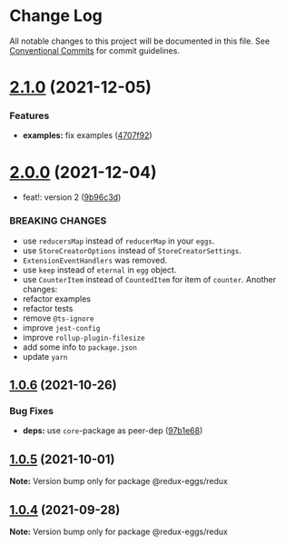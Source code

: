# Change Log

All notable changes to this project will be documented in this file.
See [Conventional Commits](https://conventionalcommits.org) for commit guidelines.

# [2.1.0](https://github.com/fostyfost/redux-eggs/compare/v2.0.0...v2.1.0) (2021-12-05)

### Features

- **examples:** fix examples ([4707f92](https://github.com/fostyfost/redux-eggs/commit/4707f924deb7da84ebd7eb0a59ec2807b509c43f))

# [2.0.0](https://github.com/fostyfost/redux-eggs/compare/v1.0.6...v2.0.0) (2021-12-04)

- feat!: version 2 ([9b96c3d](https://github.com/fostyfost/redux-eggs/commit/9b96c3d764513b68938fffebe785b0d9dd015a50))

### BREAKING CHANGES

- use `reducersMap` instead of `reducerMap` in your `eggs`.
- use `StoreCreatorOptions` instead of `StoreCreatorSettings`.
- `ExtensionEventHandlers` was removed.
- use `keep` instead of `eternal` in `egg` object.
- use `CounterItem` instead of `CountedItem` for item of `counter`.
  Another changes:
- refactor examples
- refactor tests
- remove `@ts-ignore`
- improve `jest-config`
- improve `rollup-plugin-filesize`
- add some info to `package.json`
- update `yarn`

## [1.0.6](https://github.com/fostyfost/redux-eggs/compare/v1.0.5...v1.0.6) (2021-10-26)

### Bug Fixes

- **deps:** use `core`-package as peer-dep ([97b1e68](https://github.com/fostyfost/redux-eggs/commit/97b1e688a90493cec34989b8d906ab6628a6a232))

## [1.0.5](https://github.com/fostyfost/redux-eggs/compare/v1.0.4...v1.0.5) (2021-10-01)

**Note:** Version bump only for package @redux-eggs/redux

## [1.0.4](https://github.com/fostyfost/redux-eggs/compare/v1.0.3...v1.0.4) (2021-09-28)

**Note:** Version bump only for package @redux-eggs/redux

